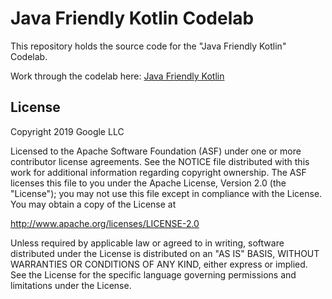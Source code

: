 # Java Friendly Kotlin Codelab

This repository holds the source code for the "Java Friendly Kotlin" Codelab.

Work through the codelab here: [Java Friendly Kotlin][codelab]

## License

Copyright 2019 Google LLC

Licensed to the Apache Software Foundation (ASF) under one or more contributor
license agreements.  See the NOTICE file distributed with this work for
additional information regarding copyright ownership.  The ASF licenses this
file to you under the Apache License, Version 2.0 (the "License"); you may not
use this file except in compliance with the License.  You may obtain a copy of
the License at

  http://www.apache.org/licenses/LICENSE-2.0

Unless required by applicable law or agreed to in writing, software
distributed under the License is distributed on an "AS IS" BASIS, WITHOUT
WARRANTIES OR CONDITIONS OF ANY KIND, either express or implied.  See the
License for the specific language governing permissions and limitations under
the License.

[codelab]: https://codelabs.developers.google.com/codelabs/java-freindly-kotlin